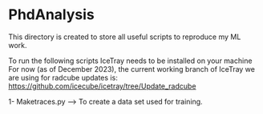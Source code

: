 # PhdAnalysis
This directory is created to store all useful scripts to reproduce my ML work.

To run the following scripts IceTray needs to be installed on your machine
For now (as of December 2023), the current working branch of IceTray we are using for radcube updates is: https://github.com/icecube/icetray/tree/Update_radcube

1- Maketraces.py --> To create a data set used for training.

